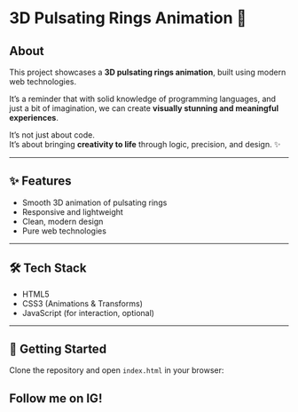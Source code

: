 # 3D Pulsating Rings Animation 🔮

## About  
This project showcases a **3D pulsating rings animation**, built using modern web technologies.  

It’s a reminder that with solid knowledge of programming languages, and just a bit of imagination, we can create **visually stunning and meaningful experiences**.  

It’s not just about code.  
It’s about bringing **creativity to life** through logic, precision, and design. ✨  

---

## ✨ Features
- Smooth 3D animation of pulsating rings  
- Responsive and lightweight  
- Clean, modern design  
- Pure web technologies  

---

## 🛠️ Tech Stack
- HTML5  
- CSS3 (Animations & Transforms)  
- JavaScript (for interaction, optional)  

---

## 🚀 Getting Started
Clone the repository and open `index.html` in your browser:

## Follow me on IG!
